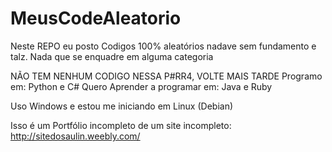 # MeusCodeAleatorio
Neste REPO eu posto Codigos 100% aleatórios nadave sem fundamento e talz. Nada que se enquadre em alguma categoria

NÃO TEM NENHUM CODIGO NESSA P#RR4, VOLTE MAIS TARDE
Programo em: Python e C#
Quero Aprender a programar em: Java e Ruby 

Uso Windows e estou me iniciando em Linux (Debian)

Isso é um Portfólio incompleto de um site incompleto: http://sitedosaulin.weebly.com/
